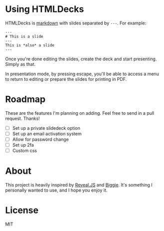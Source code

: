 # Using HTMLDecks

HTMLDecks is [markdown](http://daringfireball.net/projects/markdown/syntax) with slides separated by `---`. For example:

```
---
# This is a slide
---
This is *also* a slide
---
```
Once you're done editing the slides, create the deck and start presenting. Simply as that.

In presentation mode, by pressing escape, you'll be able to access a menu to return to editing or prepare the slides for printing in PDF.

# Roadmap

These are the features I'm planning on adding. Feel free to send in a pull request. Thanks!

- [ ] Set up a private slidedeck option
- [ ] Set up an email activation system
- [ ] Allow for password change
- [ ] Set up 2fa
- [ ] Custom css

# About

This project is heavily inspired by [Reveal.JS](http://lab.hakim.se/reveal-js/) and [Biggie](https://github.com/tmcw/biggie). It's something I personally wanted to use, and I hope you enjoy it.

# License

MIT